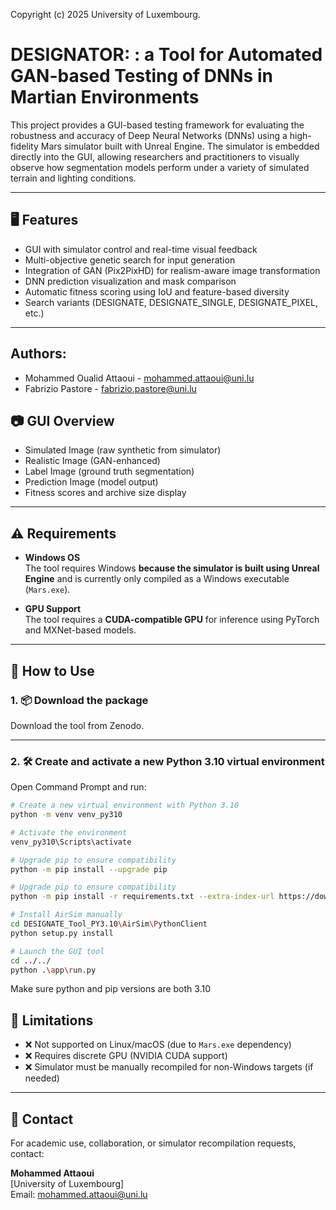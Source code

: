 Copyright (c) 2025 University of Luxembourg.

# DESIGNATOR: : a Tool for Automated GAN-based Testing of DNNs in Martian Environments
This project provides a GUI-based testing framework for evaluating the robustness and accuracy of Deep Neural Networks (DNNs) using a high-fidelity Mars simulator built with Unreal Engine. The simulator is embedded directly into the GUI, allowing researchers and practitioners to visually observe how segmentation models perform under a variety of simulated terrain and lighting conditions.

---

## 🖥 Features

- GUI with simulator control and real-time visual feedback
- Multi-objective genetic search for input generation
- Integration of GAN (Pix2PixHD) for realism-aware image transformation
- DNN prediction visualization and mask comparison
- Automatic fitness scoring using IoU and feature-based diversity
- Search variants (DESIGNATE, DESIGNATE_SINGLE, DESIGNATE_PIXEL, etc.)

---


## Authors: 
-   Mohammed Oualid Attaoui - mohammed.attaoui@uni.lu
-   Fabrizio Pastore - fabrizio.pastore@uni.lu


## 📷 GUI Overview

- Simulated Image (raw synthetic from simulator)
- Realistic Image (GAN-enhanced)
- Label Image (ground truth segmentation)
- Prediction Image (model output)
- Fitness scores and archive size display

---

## ⚠ Requirements

- **Windows OS**  
  The tool requires Windows **because the simulator is built using Unreal Engine** and is currently only compiled as a Windows executable (`Mars.exe`).

- **GPU Support**  
  The tool requires a **CUDA-compatible GPU** for inference using PyTorch and MXNet-based models.

---

## 🧪 How to Use

### 1. 📦 Download the package

Download the tool from Zenodo.

---

### 2. 🛠️ Create and activate a new Python 3.10 virtual environment

Open Command Prompt and run:

```bash
# Create a new virtual environment with Python 3.10
python -m venv venv_py310

# Activate the environment
venv_py310\Scripts\activate

# Upgrade pip to ensure compatibility
python -m pip install --upgrade pip

# Upgrade pip to ensure compatibility
python -m pip install -r requirements.txt --extra-index-url https://download.pytorch.org/whl/cu113

# Install AirSim manually
cd DESIGNATE_Tool_PY3.10\AirSim\PythonClient
python setup.py install

# Launch the GUI tool
cd ../../
python .\app\run.py
```

Make sure python and pip versions are both 3.10


## 📌 Limitations

- ❌ Not supported on Linux/macOS (due to `Mars.exe` dependency)
- ❌ Requires discrete GPU (NVIDIA CUDA support)
- ❌ Simulator must be manually recompiled for non-Windows targets (if needed)

---

## 📧 Contact

For academic use, collaboration, or simulator recompilation requests, contact:

**Mohammed Attaoui**  
[University of Luxembourg]  
Email: mohammed.attaoui@uni.lu